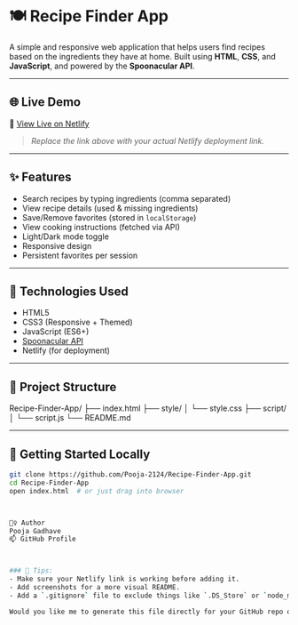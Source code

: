 # 🍽️ Recipe Finder App

A simple and responsive web application that helps users find recipes based on the ingredients they have at home. Built using **HTML**, **CSS**, and **JavaScript**, and powered by the **Spoonacular API**.

---

## 🌐 Live Demo

🔗 [View Live on Netlify](https://golden-profiterole-ade9d4.netlify.app/)

> _Replace the link above with your actual Netlify deployment link._

---


## ✨ Features

- Search recipes by typing ingredients (comma separated)
- View recipe details (used & missing ingredients)
- Save/Remove favorites (stored in `localStorage`)
- View cooking instructions (fetched via API)
- Light/Dark mode toggle
- Responsive design
- Persistent favorites per session

---

## 🔧 Technologies Used

- HTML5
- CSS3 (Responsive + Themed)
- JavaScript (ES6+)
- [Spoonacular API](https://spoonacular.com/food-api)
- Netlify (for deployment)

---

## 📁 Project Structure

Recipe-Finder-App/
├── index.html
├── style/
│ └── style.css
├── script/
│ └── script.js
└── README.md


---

## 🚀 Getting Started Locally

```bash
git clone https://github.com/Pooja-2124/Recipe-Finder-App.git
cd Recipe-Finder-App
open index.html  # or just drag into browser



🙋‍♀️ Author
Pooja Gadhave
📫 GitHub Profile



### 📌 Tips:
- Make sure your Netlify link is working before adding it.
- Add screenshots for a more visual README.
- Add a `.gitignore` file to exclude things like `.DS_Store` or `node_modules` (if using tools later).

Would you like me to generate this file directly for your GitHub repo or help you add it via GitHub UI?
